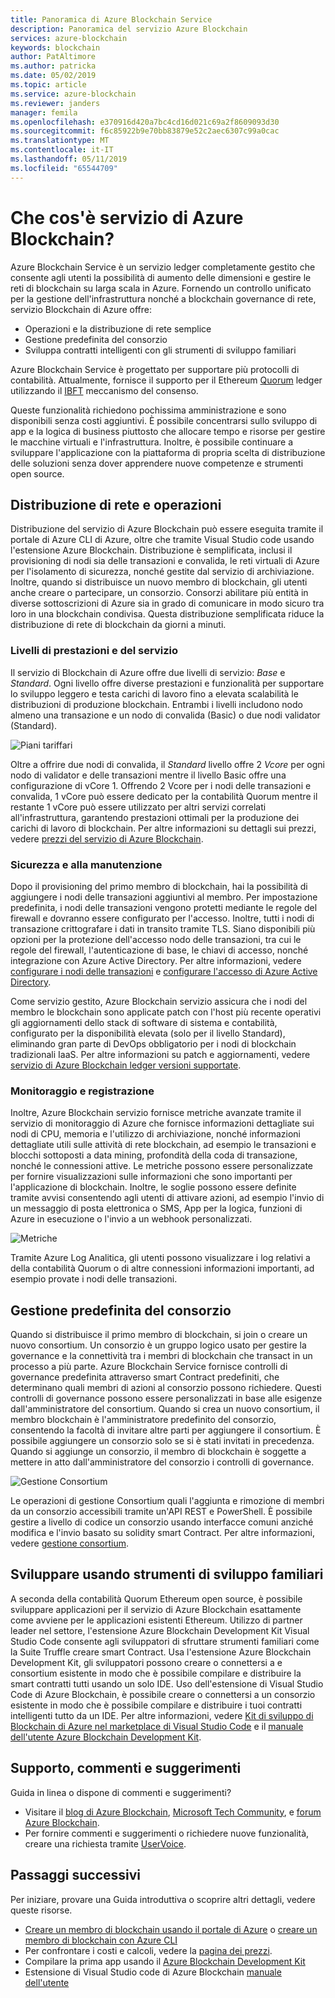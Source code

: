 ```yaml
---
title: Panoramica di Azure Blockchain Service
description: Panoramica del servizio Azure Blockchain
services: azure-blockchain
keywords: blockchain
author: PatAltimore
ms.author: patricka
ms.date: 05/02/2019
ms.topic: article
ms.service: azure-blockchain
ms.reviewer: janders
manager: femila
ms.openlocfilehash: e370916d420a7bc4cd16d021c69a2f8609093d30
ms.sourcegitcommit: f6c85922b9e70bb83879e52c2aec6307c99a0cac
ms.translationtype: MT
ms.contentlocale: it-IT
ms.lasthandoff: 05/11/2019
ms.locfileid: "65544709"
---
```

# <a name="what-is-azure-blockchain-service"></a>Che cos'è servizio di Azure Blockchain?

Azure Blockchain Service è un servizio ledger completamente gestito che consente agli utenti la possibilità di aumento delle dimensioni e gestire le reti di blockchain su larga scala in Azure. Fornendo un controllo unificato per la gestione dell'infrastruttura nonché a blockchain governance di rete, servizio Blockchain di Azure offre:

* Operazioni e la distribuzione di rete semplice
* Gestione predefinita del consorzio
* Sviluppa contratti intelligenti con gli strumenti di sviluppo familiari

Azure Blockchain Service è progettato per supportare più protocolli di contabilità. Attualmente, fornisce il supporto per il Ethereum [Quorum](https://www.jpmorgan.com/Quorum) ledger utilizzando il [IBFT](https://github.com/jpmorganchase/quorum/wiki/Quorum-Consensus) meccanismo del consenso.

Queste funzionalità richiedono pochissima amministrazione e sono disponibili senza costi aggiuntivi. È possibile concentrarsi sullo sviluppo di app e la logica di business piuttosto che allocare tempo e risorse per gestire le macchine virtuali e l'infrastruttura. Inoltre, è possibile continuare a sviluppare l'applicazione con la piattaforma di propria scelta di distribuzione delle soluzioni senza dover apprendere nuove competenze e strumenti open source.

## <a name="network-deployment-and-operations"></a>Distribuzione di rete e operazioni

Distribuzione del servizio di Azure Blockchain può essere eseguita tramite il portale di Azure CLI di Azure, oltre che tramite Visual Studio code usando l'estensione Azure Blockchain.  Distribuzione è semplificata, inclusi il provisioning di nodi sia delle transazioni e convalida, le reti virtuali di Azure per l'isolamento di sicurezza, nonché gestite dal servizio di archiviazione.  Inoltre, quando si distribuisce un nuovo membro di blockchain, gli utenti anche creare o partecipare, un consorzio.  Consorzi abilitare più entità in diverse sottoscrizioni di Azure sia in grado di comunicare in modo sicuro tra loro in una blockchain condivisa.  Questa distribuzione semplificata riduce la distribuzione di rete di blockchain da giorni a minuti.

### <a name="performance-and-service-tiers"></a>Livelli di prestazioni e del servizio

Il servizio di Blockchain di Azure offre due livelli di servizio: *Base* e *Standard*. Ogni livello offre diverse prestazioni e funzionalità per supportare lo sviluppo leggero e testa carichi di lavoro fino a elevata scalabilità le distribuzioni di produzione blockchain. Entrambi i livelli includono nodo almeno una transazione e un nodo di convalida (Basic) o due nodi validator (Standard).

![Piani tariffari](./media/overview/pricing-tiers.png)

Oltre a offrire due nodi di convalida, il *Standard* livello offre 2 *Vcore* per ogni nodo di validator e delle transazioni mentre il livello Basic offre una configurazione di vCore 1.  Offrendo 2 Vcore per i nodi delle transazioni e convalida, 1 vCore può essere dedicato per la contabilità Quorum mentre il restante 1 vCore può essere utilizzato per altri servizi correlati all'infrastruttura, garantendo prestazioni ottimali per la produzione dei carichi di lavoro di blockchain. Per altre informazioni su dettagli sui prezzi, vedere [prezzi del servizio di Azure Blockchain](https://azure.microsoft.com/pricing/details/blockchain-service).

### <a name="security-and-maintenance"></a>Sicurezza e alla manutenzione

Dopo il provisioning del primo membro di blockchain, hai la possibilità di aggiungere i nodi delle transazioni aggiuntivi al membro.  Per impostazione predefinita, i nodi delle transazioni vengono protetti mediante le regole del firewall e dovranno essere configurato per l'accesso.  Inoltre, tutti i nodi di transazione crittografare i dati in transito tramite TLS.  Siano disponibili più opzioni per la protezione dell'accesso nodo delle transazioni, tra cui le regole del firewall, l'autenticazione di base, le chiavi di accesso, nonché integrazione con Azure Active Directory. Per altre informazioni, vedere [configurare i nodi delle transazioni](configure-transaction-nodes.md) e [configurare l'accesso di Azure Active Directory](configure-aad.md).

Come servizio gestito, Azure Blockchain servizio assicura che i nodi del membro le blockchain sono applicate patch con l'host più recente operativi gli aggiornamenti dello stack di software di sistema e contabilità, configurato per la disponibilità elevata (solo per il livello Standard), eliminando gran parte di DevOps obbligatorio per i nodi di blockchain tradizionali IaaS.  Per altre informazioni su patch e aggiornamenti, vedere [servizio di Azure Blockchain ledger versioni supportate](ledger-versions.md).

### <a name="monitoring-and-logging"></a>Monitoraggio e registrazione

Inoltre, Azure Blockchain servizio fornisce metriche avanzate tramite il servizio di monitoraggio di Azure che fornisce informazioni dettagliate sui nodi di CPU, memoria e l'utilizzo di archiviazione, nonché informazioni dettagliate utili sulle attività di rete blockchain, ad esempio le transazioni e blocchi sottoposti a data mining, profondità della coda di transazione, nonché le connessioni attive.  Le metriche possono essere personalizzate per fornire visualizzazioni sulle informazioni che sono importanti per l'applicazione di blockchain.  Inoltre, le soglie possono essere definite tramite avvisi consentendo agli utenti di attivare azioni, ad esempio l'invio di un messaggio di posta elettronica o SMS, App per la logica, funzioni di Azure in esecuzione o l'invio a un webhook personalizzati.

![Metriche](./media/overview/metrics.png)

Tramite Azure Log Analitica, gli utenti possono visualizzare i log relativi a della contabilità Quorum o di altre connessioni informazioni importanti, ad esempio provate i nodi delle transazioni.

## <a name="built-in-consortium-management"></a>Gestione predefinita del consorzio

Quando si distribuisce il primo membro di blockchain, si join o creare un nuovo consortium.  Un consorzio è un gruppo logico usato per gestire la governance e la connettività tra i membri di blockchain che transact in un processo a più parte.  Azure Blockchain Service fornisce controlli di governance predefinita attraverso smart Contract predefiniti, che determinano quali membri di azioni al consorzio possono richiedere.  Questi controlli di governance possono essere personalizzati in base alle esigenze dall'amministratore del consortium. Quando si crea un nuovo consortium, il membro blockchain è l'amministratore predefinito del consorzio, consentendo la facoltà di invitare altre parti per aggiungere il consortium.  È possibile aggiungere un consorzio solo se si è stati invitati in precedenza.  Quando si aggiunge un consorzio, il membro di blockchain è soggette a mettere in atto dall'amministratore del consorzio i controlli di governance.

![Gestione Consortium](./media/overview/consortium.png)

Le operazioni di gestione Consortium quali l'aggiunta e rimozione di membri da un consorzio accessibili tramite un'API REST e PowerShell. È possibile gestire a livello di codice un consorzio usando interfacce comuni anziché modifica e l'invio basato su solidity smart Contract. Per altre informazioni, vedere [gestione consortium](consortium.md).

## <a name="develop-using-familiar-development-tools"></a>Sviluppare usando strumenti di sviluppo familiari

A seconda della contabilità Quorum Ethereum open source, è possibile sviluppare applicazioni per il servizio di Azure Blockchain esattamente come avviene per le applicazioni esistenti Ethereum. Utilizzo di partner leader nel settore, l'estensione Azure Blockchain Development Kit Visual Studio Code consente agli sviluppatori di sfruttare strumenti familiari come la Suite Truffle creare smart Contract. Usa l'estensione Azure Blockchain Development Kit, gli sviluppatori possono creare o connettersi a e consortium esistente in modo che è possibile compilare e distribuire la smart contratti tutti usando un solo IDE. Uso dell'estensione di Visual Studio Code di Azure Blockchain, è possibile creare o connettersi a un consorzio esistente in modo che è possibile compilare e distribuire i tuoi contratti intelligenti tutto da un IDE. Per altre informazioni, vedere [Kit di sviluppo di Blockchain di Azure nel marketplace di Visual Studio Code](https://aka.ms/vscodebcextension) e il [manuale dell'utente Azure Blockchain Development Kit](https://aka.ms/vscodebcextensionwiki ).

## <a name="support-and-feedback"></a>Supporto, commenti e suggerimenti

Guida in linea o dispone di commenti e suggerimenti?

* Visitare il [blog di Azure Blockchain](https://azure.microsoft.com/blog/topics/blockchain/), [Microsoft Tech Community](https://techcommunity.microsoft.com/t5/Blockchain/bd-p/AzureBlockchain), e [forum Azure Blockchain](https://social.msdn.microsoft.com/Forums/home?forum=azureblockchain).
* Per fornire commenti e suggerimenti o richiedere nuove funzionalità, creare una richiesta tramite [UserVoice](https://feedback.azure.com/forums/921130-azure-blockchain-service).

## <a name="next-steps"></a>Passaggi successivi

Per iniziare, provare una Guida introduttiva o scoprire altri dettagli, vedere queste risorse.
* [Creare un membro di blockchain usando il portale di Azure](create-member.md) o [creare un membro di blockchain con Azure CLI](create-member-cli.md)
* Per confrontare i costi e calcoli, vedere la [pagina dei prezzi](https://azure.microsoft.com/pricing/details/blockchain-service).
* Compilare la prima app usando il [Azure Blockchain Development Kit](https://github.com/Azure-Samples/blockchain-devkit)
* Estensione di Visual Studio code di Azure Blockchain [manuale dell'utente](https://github.com/Microsoft/vscode-azure-blockchain-ethereum/wiki)
